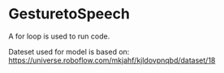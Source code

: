 # GesturetoSpeech
A for loop is used to run code. 

Dateset used for model is based on: https://universe.roboflow.com/mkjahf/kjldovpnqbd/dataset/18
